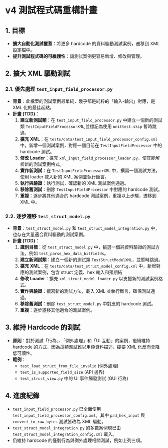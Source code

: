 # v4 測試程式碼重構計畫

## 1. 目標
- **擴大自動化測試覆蓋**：將更多 hardcode 的資料驅動測試案例，遷移到 XML 設定檔中。
- **提升測試程式碼的可維護性**：讓測試案例更容易新增、修改與管理。

## 2. 擴大 XML 驅動測試

### 2.1. 優先處理 `test_input_field_processor.py`
- **背景**：此檔案的測試案例最單純，幾乎都是純粹的「輸入-輸出」對應，是 XML 化的最佳起點。
- **計畫 (TDD)**：
    1.  **建立新測試類**：在 `test_input_field_processor.py` 中建立一個新的測試類 `TestInputFieldProcessorXML`,並標記為使用 `unittest.skip` 暫時跳過。
    2.  **擴充 XML**：在 `tests/data/test_input_field_processor_config.xml` 中，新增一個測試案例，對應一個目前在 `TestInputFieldProcessor` 中的 hardcode 測試。
    3.  **修改 Loader**：擴充 `xml_input_field_processor_loader.py`，使其能解析新的測試案例格式。
    4.  **實作新測試**：在 `TestInputFieldProcessorXML` 中，撰寫一個測試方法，使用 loader 載入新的 XML 案例並執行斷言。
    5.  **執行與驗證**：執行測試，確認新的 XML 測試案例通過。
    6.  **移除舊測試**：刪除 `TestInputFieldProcessor` 中對應的 hardcode 測試。
    7.  **重複**：逐步將其他適合的 hardcode 測試案例，重複以上步驟，遷移到 XML 中。

### 2.2. 逐步遷移 `test_struct_model.py`
- **背景**：`test_struct_model.py` 和 `test_struct_model_integration.py` 中，也存在大量適合資料驅動的測試案例。
- **計畫 (TDD)**：
    1.  **識別目標**：從 `test_struct_model.py` 中，挑選一個純資料驗證的測試方法，例如 `test_parse_hex_data_bitfields`。
    2.  **建立新測試類**：建立一個新的測試類 `TestStructModelXML`，並暫時跳過。
    3.  **擴充 XML**：在 `tests/data/test_struct_model_config.xml` 中，新增對應的測試案例，包含 struct 定義、hex 輸入和預期結
    4.  **修改 Loader**：擴充 `xml_struct_model_loader.py` 以支援新的測試案例格式。
    5.  **實作與驗證**：撰寫新的測試方法，載入 XML 並執行斷言，確保測試通過。
    6.  **移除舊測試**：刪除 `test_struct_model.py` 中對應的 hardcode 測試。
    7.  **重複**：逐步遷移其他適合的測試案例。

## 3. 維持 Hardcode 的測試

- **原則**：對於測試「行為」、「例外處理」和「UI 互動」的案例，繼續維持 hardcode 的方式，因為這類測試難以用純資料描述，硬要 XML 化反而會降低可讀性。
- **範例**：
    - `test_load_struct_from_file_invalid` (例外處理)
    - `test_is_supported_field_size` (API 邊界)
    - `test_struct_view.py` 中的 UI 事件觸發測試 (GUI 行為)

## 4. 進度紀錄

- `test_input_field_processor.py` 已全面使用 `test_input_field_processor_config.xml`，其中 `pad_hex_input` 與 `convert_to_raw_bytes` 測試皆改為 XML 驅動。
- `test_struct_model_integration.py` 的多數案例現已由 `test_struct_model_integration_config.xml` 載入。
- 仍維持 hardcode 的僅剩行為與例外處理相關測試，例如上列三項。